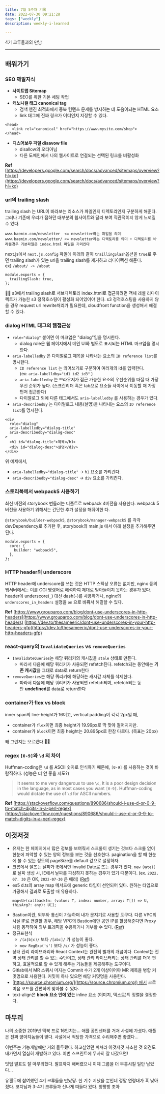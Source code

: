 ```yaml
---
title: 7월 5주차 기록
date: 2022-07-30 09:21:28
tags: ["weekly"]
description: weekly-i-learned

---
```


4기 크루들과의 만남

<!-- more -->

---

## 배워가기

### SEO 깨알지식

- **사이트맵 Sitemap**
  - SEO를 위한 기본 세팅 작업
- **캐노니컬 태그 canonical tag**
  - 검색 엔진 최적화에서 중복 컨텐츠 문제를 방지하는 데 도움이되는 HTML 요소
  - link 태그에 진짜 링크가 어디인지 지정할 수 있다.

```tsx
<head>
   <link rel="canonical" href="https://www.mysite.com/shop">
</head>
```

- **디스어보우 파일 disavow file**
  - disallow의 오타아님
  - 다른 도메인에서 나의 웹사이트로 연결되는 선택된 링크를 비활성화

**Ref** [https://developers.google.com/search/docs/advanced/sitemaps/overview?hl=ko](https://developers.google.com/search/docs/advanced/sitemaps/overview?hl=ko)

### url의 trailing slash

trailing slash 는 URL이 바라보는 리소스가 파일인지 디렉토리인지 구분하게 해준다. 그러나 기존에 우리가 접하던 대부분의 웹사이트와 달라 보여 직관적이지 않게 느껴질 수 있다.

```
www.baemin.com/newsletter  <= newsletter라는 파일을 의미
www.baemin.com/newsletter/ <= newsletter라는 디렉토리를 의미 + 디렉토리를 바라볼경우 기본파일은 index.html 파일을 가리킨다
```

next.js에서 `next.js.config` 파일에 아래와 같이 `traillingSlash`옵션을 `true`로 주면 trailing slash가 있는 url을 trailing slash를 제거하고 리다이렉션 해준다. ex) `/about/ -> /about`

```tsx
module.exports = {
  trailingSlash: true,
};
```

👩‍🏫 s3에서 trailing slash로 서브디렉토리 index.html로 접근하려면 객체 레벨 리다이렉트가 가능한 s3 정적호스팅이 활성화 되어있어야 한다. s3 정적호스팅을 사용하지 않을 경우 request url rewrite처리가 필요한데, cloudfront function을 생성해서 해결할 수 있다.

### dialog HTML 태그의 웹접근성

- `role="dialog"` 붙이면 이 마크업은 "dialog"임을 명시한다.
  - dialog role은 웹 페이지에서 메인 UI와 별도로 표시되는 HTML 마크업을 명시한다.
- `aria-labelledby` 은 다이얼로그 제목을 나타내는 요소의 `ID reference list`를 명시한다.
  - `ID reference list` 는 띄어쓰기로 구분하여 여러개의 id를 입력한다. (ex: `aria-labelldby="id1 id2 id3"` )
  - `aria-labelledby` 는 브라우저가 접근 가능한 요소의 우선순위를 따질 때 가장 우선 순위가 높다. (스크린리더 혹은 tab으로 요소들 사이에서 이동할 때 가장 먼저 접근한다)
  - 다이얼로그 외에 다른 태그에서도 `aria-labelledby` 를 사용하는 경우가 있다.
- `aria-describedBy` 는 다이얼로그 내용(설명)을 나타내는 요소의 `ID reference list`를 명시한다.

```tsx
<div
  role="dialog"
  aria-labelledby="dialog-title"
  aria-describedby="dialog-desc"
>
  <h1 id="dialog-title">제목</h1>
  <div id="dialog-desc">설명</div>
</div>
```

위 예제에서,

- `aria-labelledby="dialog-title"` → `h1` 요소를 가리킨다.
- `aria-describedby="dialog-desc"` → `div` 요소를 가리킨다.

### 스토리북에서 webpack5 사용하기

최신 버전의 storybook 번들러는 디폴트로 webpack 4버전을 사용한다. webpack 5버전을 사용하기 위해서는 간단한 추가 설정을 해줘야한 다.

`@storybook/builder-webpack5`, `@storybook/manager-webpack5` 를 각각 devDependency로 추가한 후, storybook의 main.js 에서 아래 설정을 추가해주면 된다.

```tsx
module.exports = {
  core: {
    builder: "webpack5",
  },
};
```

### HTTP header의 underscore

HTTP header에 underscore를 쓰는 것은 HTTP 스펙상 오류는 없지만, nginx 등의 웹서버에서는 이를 CGI 명령어로 해석하여 제대로 받아들이지 못하는 경우가 있다. header에 underscore(`_`) 대신 dash(`-`)를 사용하거나, nginx의 `underscores_in_headers` 설정을 `on` 으로 바꿔서 해결할 수 있다.

**Ref**
[https://www.grouparoo.com/blog/dont-use-underscores-in-http-headers](https://www.grouparoo.com/blog/dont-use-underscores-in-http-headers)
[https://dev.to/thesameeric/dont-use-underscores-in-your-http-headers-gfp](https://dev.to/thesameeric/dont-use-underscores-in-your-http-headers-gfp)

### react-query의 `InvalidateQueries` vs `removeQueries`

- `InvalidateQueries`는 해당 쿼리키의 캐시값을 `stale` 상태로 만든다.
  - 따라서 다음에 해당 쿼리키가 사용되면 refetch된다. refetch되는 동안에는 **기존 캐시값**을 그대로 data로 return한다
- `removeQueries`는 해당 쿼리키에 해당하는 캐시값 자체를 삭제한다.
  - 따라서 다음에 해당 쿼리키가 사용되면 refetch되며, refetch되는 동안 **undefined**를 data로 return한다

### container가 flex vs block

inner span의 line-height가 16이고, vertical padding이 각각 2px일 때,

- container가 `flex`이면 최종 height가 19.99px로 딱 맞아 떨어지지만.
- container가 `block`이면 최종 height는 20.895px로 한참 다르다. (목표는 20px)

왜 그런지는 모르겠다 🤷‍♀️

### regex `[0-9]`와 `\d` 의 차이

Huffman-coding은 `\d` 를 ASCII 숫자로 인식하기 때문에, `[0-9]` 를 사용하는 것이 바람직하다. (성능은 더 안 좋을 지도?)

> It seems to me very dangerous to use `\d`, It is a poor design decision in the language, as in most cases you want `[0-9]`. Huffman-coding would dictate the use of `\d` for ASCII numbers.

**Ref** [https://stackoverflow.com/questions/890686/should-i-use-d-or-0-9-to-match-digits-in-a-perl-regex](https://stackoverflow.com/questions/890686/should-i-use-d-or-0-9-to-match-digits-in-a-perl-regex)

## 이것저것

- 유저는 한 페이지에서 많은 정보를 보여줘서 스크롤이 생기는 것보다 스크롤 없이 한눈에 파악할 수 있는 양의 정보를 보는 것을 선호한다. pagination을 할 때 한눈에 볼 수 있는 정도의 pageSize를 default 값으로 설정하자.
- 크롬에서 잘뜨는 날짜가 IE에서만 Invalid Date로 뜨는 경우가 있다. `new Date()` 로 날짜 생성 시, IE에서 날짜를 파싱하지 못하는 경우가 있기 때문이다. (ex. `2022. 07. 30` 은 OK, `2022-07-30` 은 에러) ([Ref](https://myhappyman.tistory.com/71))
- es5 d.ts의 array map 메서드에 generic 타입이 선언되어 있다. 원하는 타입으로 가공해서 결과로 도출할 때 유용하다.
  ```tsx
  map<U>(callbackfn: (value: T, index: number, array: T[]) => U, thisArg?: any): U[];
  ```
- Bastion이란, 외부와 통신이 가능하며 내가 문지기로 사용할 도구다. 다른 VPC의 사설 IP로 연결할 경우, 해당 VPC의 Bastion에만 공인 IP를 할당해준다면 Proxy처럼 동작하여 외부 트래픽을 수용하거나 거부할 수 있다. ([Ref](https://err-bzz.oopy.io/f5616e26-79ca-4167-b2eb-140de69b9b54))
- 정규표현식
  - `/(a|b|c)/` 보다 `/[abc]/` 가 성능이 좋다.
  - `new RegExp('s')` 보다 `/s/` 가 성능이 좋다.
- 상태 관리 라이브러리와 React Context는 완전히 별개의 개념이다. Context는 전역 상태 관리를 할 수 있는 수단이고, 상태 관리 라이브러리는 상태 관리를 더욱 편하고, 효율적으로 할 수 있게 해주는 기능들을 제공해주는 도구이다.
- Gitlab에서 MR 스쿼시 머지는 Commit 수가 2개 이상이어야 MR 제목을 병합 커밋명으로 사용한다. 커밋이 하나 있으면 해당 커밋명을 사용한다.
- [https://source.chromium.org/](https://source.chromium.org/) 에서 크로미움 코드를 간편하게 찾아볼 수 있다.
- text-align은 **block 요소 안에 있는** inline 요소 (이미지, 텍스트)의 정렬을 결정한다.

## 마무리

나의 소중한 2019년 맥북 프로 16인치는… 애플 공인센터를 거쳐 사설에 가셨다. 애플은 진짜 양아치놈들이 맞다. 사설에서 적당한 가격으로 수리해주면 좋겠다…

이번주는 기능개발에만 거의 몰두했다. 하고싶었던 피쳐라 이것저것 사소한 것 의견도 내가면서 열심히 개발하고 있다. 이번 스프린트에 무사히 잘 나갔으면!

밋업 발표도 잘 마무리했다. 발표까지 해버렸으니 이제 그룹을 더 부흥시킬 일만 남았다…

유캔두에 참여했던 4기 크루들을 만났당. 한 기수 지났을 뿐인데 정말 연령대가 훅 낮아졌다. 코치님과 3-4기 크루들과 신나게 떠들다 왔다. 양평방 조아
